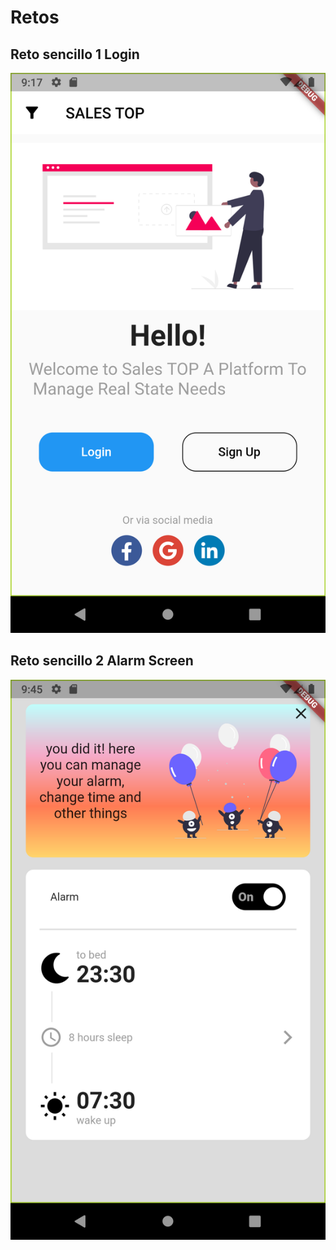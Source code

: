 # Retos

## Reto sencillo 1 Login
![Captura de la app](./.readme-public/captura.png)

## Reto sencillo 2 Alarm Screen
![Captura de la app](./.readme-public/captura2.png)
